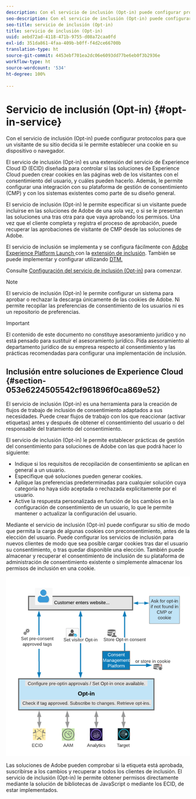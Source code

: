 ```yaml
---
description: Con el servicio de inclusión (Opt-in) puede configurar protocolos para que un visitante de su sitio decida si le permite establecer una cookie en su dispositivo o navegador.
seo-description: Con el servicio de inclusión (Opt-in) puede configurar protocolos para que un visitante de su sitio decida si le permite establecer una cookie en su dispositivo o navegador.
seo-title: servicio de inclusión (Opt-in)
title: servicio de inclusión (Opt-in)
uuid: aebd72ad-4118-471b-9755-d08a72caa0fd
exl-id: 351da861-4faa-409b-b0ff-f4d2ce66700b
translation-type: ht
source-git-commit: 4453ebf701ea2dc06e6093dd77be6eb0f3b2936e
workflow-type: ht
source-wordcount: '534'
ht-degree: 100%

---
```


# Servicio de inclusión (Opt-in) {#opt-in-service}

Con el servicio de inclusión (Opt-in) puede configurar protocolos para que un visitante de su sitio decida si le permite establecer una cookie en su dispositivo o navegador.

El servicio de inclusión (Opt-in) es una extensión del servicio de Experience Cloud ID (ECID) diseñada para controlar si las soluciones de Experience Cloud pueden crear cookies en las páginas web de los visitantes con el consentimiento del usuario, y cuáles pueden hacerlo. Además, le permite configurar una integración con su plataforma de gestión de consentimiento (CMP) y con los sistemas existentes como parte de su diseño general.

El servicio de inclusión (Opt-in) le permite especificar si un visitante puede incluirse en las soluciones de Adobe de una sola vez, o si se le presentan las soluciones una tras otra para que vaya aprobando los permisos. Una vez que el cliente completa y registra el proceso de aprobación, puede recuperar las aprobaciones de visitante de CMP desde las soluciones de Adobe.

El servicio de inclusión se implementa y se configura fácilmente con [Adobe Experience Platform Launch ](https://docs.adobe.com/content/help/es-ES/launch/using/overview.html)con la [extensión de inclusión](../../implementation-guides/opt-in-service/launch.md). También se puede implementar y configurar utilizando [DTM.](../../implementation-guides/opt-in-service/optin-dtm.md)

Consulte [Configuración del servicio de inclusión (Opt-in)](../../implementation-guides/opt-in-service/getting-started.md) para comenzar.

>[!NOTE]
>
>El servicio de inclusión (Opt-in) le permite configurar un sistema para aprobar o rechazar la descarga únicamente de las cookies de Adobe. Ni permite recopilar las preferencias de consentimiento de los usuarios ni es un repositorio de preferencias.

>[!IMPORTANT]
>
>El contenido de este documento no constituye asesoramiento jurídico y no está pensado para sustituir el asesoramiento jurídico. Pida asesoramiento al departamento jurídico de su empresa respecto al consentimiento y las prácticas recomendadas para configurar una implementación de inclusión.

## Inclusión entre soluciones de Experience Cloud {#section-053e6224505542cf961896f0ca869e52}

El servicio de inclusión (Opt-in) es una herramienta para la creación de flujos de trabajo de inclusión de consentimiento adaptados a sus necesidades. Puede crear flujos de trabajo con los que reaccionar (activar etiquetas) antes y después de obtener el consentimiento del usuario o del responsable del tratamiento del consentimiento.

El servicio de inclusión (Opt-in) le permite establecer prácticas de gestión del consentimiento para soluciones de Adobe con las que podrá hacer lo siguiente:

* Indique si los requisitos de recopilación de consentimiento se aplican en general a un usuario.
* Especifique qué soluciones pueden generar cookies.
* Aplique las preferencias predeterminadas para cualquier solución cuya categoría no haya sido aceptada o rechazada explícitamente por el usuario.
* Active la respuesta personalizada en función de los cambios en la configuración de consentimiento de un usuario, lo que le permite mantener o actualizar la configuración del usuario.

Mediante el servicio de inclusión (Opt-in) puede configurar su sitio de modo que permita la carga de algunas cookies con preconsentimiento, antes de la elección del usuario. Puede configurar los servicios de inclusión para nuevos clientes de modo que sea posible cargar cookies tras dar el usuario su consentimiento, o tras quedar disponible una elección. También puede almacenar y recuperar el consentimiento de inclusión de su plataforma de administración de consentimiento existente o simplemente almacenar los permisos de inclusión en una cookie.

![](assets/Opt-in-approval.png)

Las soluciones de Adobe pueden comprobar si la etiqueta está aprobada, suscribirse a los cambios y recuperar a todos los clientes de inclusión. El servicio de inclusión (Opt-in) le permite obtener permisos directamente mediante la solución de bibliotecas de JavaScript o mediante los ECID, de estar implementados.

